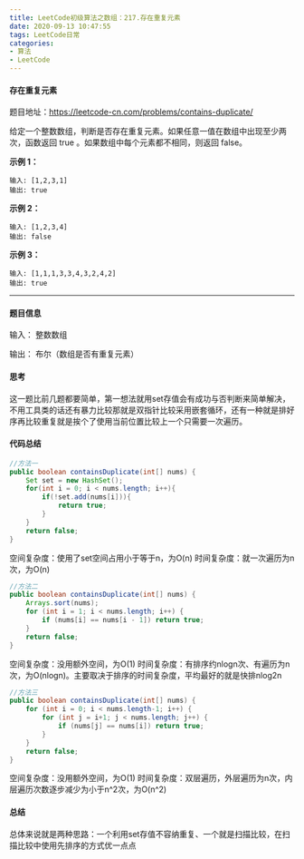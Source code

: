 ```yaml
---
title: LeetCode初级算法之数组：217.存在重复元素
date: 2020-09-13 10:47:55
tags: LeetCode日常
categories: 
- 算法
- LeetCode
---
```


#### 存在重复元素

题目地址：https://leetcode-cn.com/problems/contains-duplicate/

给定一个整数数组，判断是否存在重复元素。如果任意一值在数组中出现至少两次，函数返回 true 。如果数组中每个元素都不相同，则返回 false。<!--more-->

**示例 1：**

```
输入: [1,2,3,1]
输出: true
```

**示例 2：**

```
输入: [1,2,3,4]
输出: false
```

**示例 3：**

```
输入: [1,1,1,3,3,4,3,2,4,2]
输出: true
```



---

#### 题目信息

输入： 整数数组

输出： 布尔（数组是否有重复元素）

#### 思考

这一题比前几题都要简单，第一想法就用set存值会有成功与否判断来简单解决，不用工具类的话还有暴力比较那就是双指针比较采用嵌套循环，还有一种就是排好序再比较重复就是挨个了使用当前位置比较上一个只需要一次遍历。

#### 代码总结

```java
//方法一
public boolean containsDuplicate(int[] nums) {
    Set set = new HashSet();
    for(int i = 0; i < nums.length; i++){
        if(!set.add(nums[i])){
            return true;
        }
    }
    return false;
}
```
空间复杂度：使用了set空间占用小于等于n，为O(n)
时间复杂度：就一次遍历为n次，为O(n)

```java
//方法二
public boolean containsDuplicate(int[] nums) {
    Arrays.sort(nums);
    for (int i = 1; i < nums.length; i++) {
        if (nums[i] == nums[i - 1]) return true;
    }
    return false;
}
```
空间复杂度：没用额外空间，为O(1)
时间复杂度：有排序约nlogn次、有遍历为n次，为O(nlogn)。主要取决于排序的时间复杂度，平均最好的就是快排nlog2n

```java
//方法三
public boolean containsDuplicate(int[] nums) {
    for (int i = 0; i < nums.length-1; i++) {
        for (int j = i+1; j < nums.length; j++) {
            if (nums[j] == nums[i]) return true;  
        }
    }
    return false;
}
```
空间复杂度：没用额外空间，为O(1)
时间复杂度：双层遍历，外层遍历为n次，内层遍历次数逐步减少为小于n^2次，为O(n^2)

#### 总结

总体来说就是两种思路：一个利用set存值不容纳重复、一个就是扫描比较，在扫描比较中使用先排序的方式优一点点